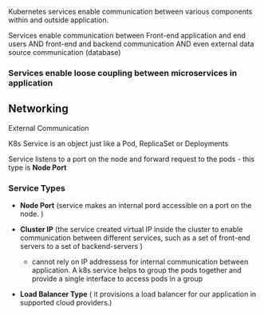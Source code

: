 Kubernetes services enable communication between various components within and outside application.

Services enable communication between Front-end application and end users AND front-end and backend communication AND even external data source communication (database)

### Services enable loose coupling between microservices in application


## Networking

External Communication

K8s Service is an object just like a Pod, ReplicaSet or Deployments

Service listens to a port on the node and forward request to the pods - this type is **Node Port**

### Service Types

- **Node Port** (service makes an internal pord accessible on a port on the node. )
- **Cluster IP** (the service created virtual IP inside the cluster to enable communication between different services, such as a set of front-end servers to a set of backend-servers )

    - cannot rely on IP addressess for internal communication between application. A k8s service helps to group the pods together and provide a single interface to access pods in a group 
- **Load Balancer Type** ( it provisions a load balancer for our application in supported cloud providers.)
